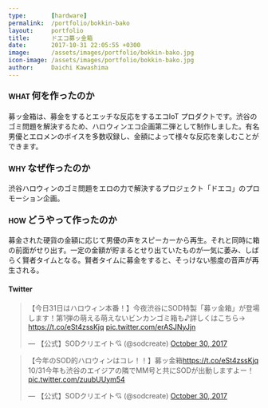 ```yaml
---
type:       [hardware]
permalink:  /portfolio/bokkin-bako
layout:     portfolio
title:      ドエコ募ッ金箱
date:       2017-10-31 22:05:55 +0300
image:      /assets/images/portfolio/bokkin-bako.jpg
icon-image: /assets/images/portfolio/bokkin-bako.jpg
author:     Daichi Kawashima
---
```


#### WHAT <span style="font-size:18px;">何を作ったのか</span>
募ッ金箱は、募金をするとエッチな反応をするエコIoT プロダクトです。渋谷のゴミ問題を解決するため、ハロウィンエコ企画第二弾として制作しました。有名男優とエロメンのボイスを多数収録し、金額によって様々な反応を楽しむことができます。

#### WHY <span style="font-size:18px;">なぜ作ったのか</span>
渋谷ハロウィンのゴミ問題をエロの力で解決するプロジェクト「ドエコ」のプロモーション企画。

#### HOW <span style="font-size:18px;">どうやって作ったのか</span>
募金された硬貨の金額に応じて男優の声をスピーカーから再生。それと同時に箱の前面がせり出す。一定の金額が貯まるとせり出ていたものが一気に萎み、しばらく賢者タイムとなる。賢者タイムに募金をすると、そっけない態度の音声が再生される。

#### Twitter
<div class="row">
	<div class="col-lg-4">
		<blockquote class="twitter-tweet"><p lang="ja" dir="ltr">【今日31日はハロウィン本番！】今夜渋谷にSOD特製「募ッ金箱」が登場します！第1弾の萌える萌えないビンカンゴミ箱も♪詳しくはこちら→ <a href="https://t.co/eSt4zssKjq">https://t.co/eSt4zssKjq</a> <a href="https://t.co/erASJNyJjn">pic.twitter.com/erASJNyJjn</a></p>&mdash; 【公式】SODクリエイト💘 (@sodcreate) <a href="https://twitter.com/sodcreate/status/925015162867744768?ref_src=twsrc%5Etfw">October 30, 2017</a></blockquote> <script async src="https://platform.twitter.com/widgets.js" charset="utf-8"></script>
	</div>
	<div class="col-lg-4">
		<blockquote class="twitter-tweet"><p lang="ja" dir="ltr">【今年のSOD的ハロウィンはコレ！！】募ッ金箱<a href="https://t.co/eSt4zssKjq">https://t.co/eSt4zssKjq</a><br>10/31今年も渋谷のエイジアの隣でMM号と共にSODが出動しますよー！ <a href="https://t.co/zuubUUym54">pic.twitter.com/zuubUUym54</a></p>&mdash; 【公式】SODクリエイト💘 (@sodcreate) <a href="https://twitter.com/sodcreate/status/924839903480836096?ref_src=twsrc%5Etfw">October 30, 2017</a></blockquote> <script async src="https://platform.twitter.com/widgets.js" charset="utf-8"></script>
	</div>
</div>